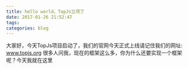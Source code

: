 ```yaml
---
title: hello world，TopJs立项了
date: 2017-01-26 21:52:47
tags:
categories: blog
---
```

大家好，今天TopJs项目启动了，我们的官网今天正式上线请记住我们的网址: www.topjs.org
很多人问我，现在的框架这么多，你为什么还要实现一个框架呢？今天我就在这里